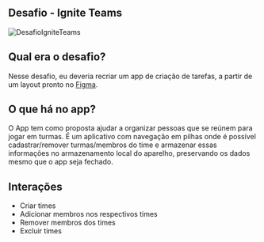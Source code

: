 ## Desafio - Ignite Teams

![DesafioIgniteTeams](https://github.com/user-attachments/assets/c01bfaea-b3af-4a15-bbaf-83a08f7b38e3)


## Qual era o desafio?

Nesse desafio, eu deveria recriar um app de criação de tarefas, a partir de um layout pronto no [Figma](https://www.figma.com/design/0zJEmz7yzHAe1FrNLfmhaF/Ignite-Teams-(Community)?node-id=37-6&node-type=CANVAS&t=pAwkMZPSAqmKeEaW-0).


## O que há no app?

O App tem como proposta ajudar a organizar pessoas que se reúnem para jogar em turmas. É um aplicativo com navegação em pilhas onde é possível cadastrar/remover turmas/membros do time e armazenar essas informações no armazenamento local do aparelho, preservando os dados mesmo que o app seja fechado.

## Interações

- Criar times
- Adicionar membros nos respectivos times
- Remover membros dos times
- Excluir times

